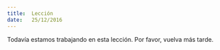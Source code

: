 ```yaml
---
title:  Lección
date:   25/12/2016
---
```


Todavía estamos trabajando en esta lección. Por favor, vuelva más tarde.